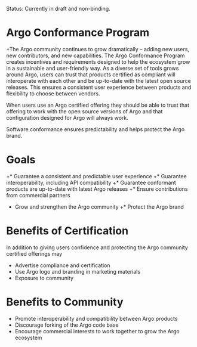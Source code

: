 Status: Currently in draft and non-binding. 

# Argo Conformance Program
+The Argo community continues to grow dramatically – adding new users, new contributors, and new capabilities. The Argo Conformance Program creates incentives and requirements designed to help the ecosystem grow in a sustainable and user-friendly way. As a diverse set of tools grows around Argo, users can trust that products certified as compliant will interoperate with each other and be up-to-date with the latest open source releases. This ensures a consistent user experience between products and flexibility to choose between vendors.

When users use an Argo certified offering they should be able to trust that offering to work with the open source versions of Argo and that configuration designed for Argo will always work.

Software conformance ensures predictability and helps protect the Argo brand. 

# Goals
+* Guarantee a consistent and predictable user experience
+* Guarantee interoperability, including API compatibility
+* Guarantee conformant products are up-to-date with latest Argo releases 
+* Ensure contributions from commercial partners
 * Grow and strengthen the Argo community
+* Protect the Argo brand


# Benefits of Certification
In addition to giving users confidence and protecting the Argo community certified offerings may
* Advertise compliance and certification
* Use Argo logo and branding in marketing materials
* Exposure to community

# Benefits to Community
* Promote interoperability and compatibility between Argo products
* Discourage forking of the Argo code base
* Encourage commercial interests to work together to grow the Argo ecosystem